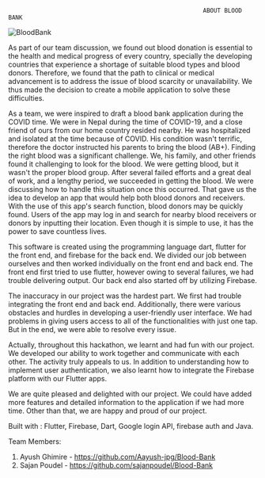                                                           ABOUT BLOOD BANK
                                                                  
![BloodBank](https://user-images.githubusercontent.com/35656849/196025452-30c737e8-5834-4d9e-ba3f-7f9269c4f29a.png)


As part of our team discussion, we found out blood donation is essential to the health and medical progress of every country, specially the developing countries that experience a shortage of suitable blood types and blood donors. Therefore, we found that the path to clinical or medical advancement is to address the issue of blood scarcity or unavailability. We thus made the decision to create a mobile application to solve these difficulties.

As a team, we were inspired to draft a blood bank application during the COVID time. We were in Nepal during the time of COVID-19, and a close friend of ours from our home country resided nearby. He was hospitalized and isolated at the time because of COVID.  His condition wasn't terrific, therefore the doctor instructed his parents to bring the blood (AB+). Finding the right blood was a significant challenge. We, his family, and other friends found it challenging to look for the blood. We were getting blood, but it wasn't the proper blood group. After several failed efforts and a great deal of work, and a lengthy period, we succeeded in getting the blood. We were discussing how to handle this situation once this occurred. That gave us the idea to develop an app that would help both blood donors and receivers. With the use of this app's search function, blood donors may be quickly found. Users of the app may log in and search for nearby blood receivers or donors by inputting their location. Even though it is simple to use, it has the power to save countless lives.

This software is created using the programming language dart, flutter for the front end, and firebase for the back end. We divided our job between ourselves and then worked individually on the front end and back end. The front end first tried to use flutter, however owing to several failures, we had trouble delivering output. Our back end also started off by utilizing Firebase.

The inaccuracy in our project was the hardest part. We first had trouble integrating the front end and back end. Additionally, there were various obstacles and hurdles in developing a user-friendly user interface. We had problems in giving users access to all of the functionalities with just one tap. But in the end, we were able to resolve every issue.

Actually, throughout this hackathon, we learnt and had fun with our project. We developed our ability to work together and communicate with each other. The activity truly appeals to us. In addition to understanding how to implement user authentication, we also learnt how to integrate the Firebase platform with our Flutter apps.

We are quite pleased and delighted with our project. We could have added more features and detailed information to the application if we had more time. Other than that, we are happy and proud of our project.

Built with : Flutter, Firebase, Dart, Google login API, firebase auth and Java.

Team Members:
1. Ayush Ghimire - https://github.com/Aayush-jpg/Blood-Bank
2. Sajan Poudel - https://github.com/sajanpoudel/Blood-Bank

